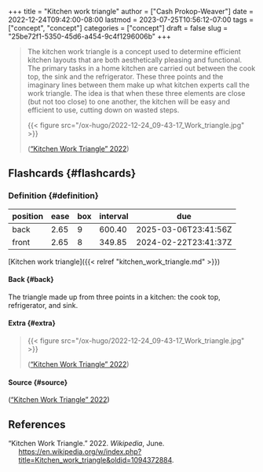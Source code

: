 +++
title = "Kitchen work triangle"
author = ["Cash Prokop-Weaver"]
date = 2022-12-24T09:42:00-08:00
lastmod = 2023-07-25T10:56:12-07:00
tags = ["concept", "concept"]
categories = ["concept"]
draft = false
slug = "25be72f1-5350-45d6-a454-9c4f1296006b"
+++

> The kitchen work triangle is a concept used to determine efficient kitchen layouts that are both aesthetically pleasing and functional. The primary tasks in a home kitchen are carried out between the cook top, the sink and the refrigerator. These three points and the imaginary lines between them make up what kitchen experts call the work triangle. The idea is that when these three elements are close (but not too close) to one another, the kitchen will be easy and efficient to use, cutting down on wasted steps.
>
> {{< figure src="/ox-hugo/2022-12-24_09-43-17_Work_triangle.jpg" >}}
>
> (<a href="#citeproc_bib_item_1">“Kitchen Work Triangle” 2022</a>)


## Flashcards {#flashcards}


### Definition {#definition}

| position | ease | box | interval | due                  |
|----------|------|-----|----------|----------------------|
| back     | 2.65 | 9   | 600.40   | 2025-03-06T23:41:56Z |
| front    | 2.65 | 8   | 349.85   | 2024-02-22T23:41:37Z |

[Kitchen work triangle]({{< relref "kitchen_work_triangle.md" >}})


#### Back {#back}

The triangle made up from three points in a kitchen: the cook top, refrigerator, and sink.


#### Extra {#extra}

> {{< figure src="/ox-hugo/2022-12-24_09-43-17_Work_triangle.jpg" >}}
>
> (<a href="#citeproc_bib_item_1">“Kitchen Work Triangle” 2022</a>)


#### Source {#source}

(<a href="#citeproc_bib_item_1">“Kitchen Work Triangle” 2022</a>)

## References

<style>.csl-entry{text-indent: -1.5em; margin-left: 1.5em;}</style><div class="csl-bib-body">
  <div class="csl-entry"><a id="citeproc_bib_item_1"></a>“Kitchen Work Triangle.” 2022. <i>Wikipedia</i>, June. <a href="https://en.wikipedia.org/w/index.php?title=Kitchen_work_triangle&oldid=1094372884">https://en.wikipedia.org/w/index.php?title=Kitchen_work_triangle&#38;oldid=1094372884</a>.</div>
</div>
